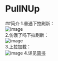 # PullNUp
##简介
1.普通下拉刷新：<br>
![image](https://github.com/VolodymyrCj/PullNUp/blob/master/attachment/%E4%B8%8B%E6%8B%89%E5%88%B7%E6%96%B0_%E6%99%AE%E9%80%9A.gif)<br>
2.仿饿了吗下拉刷新：<br>
![image](https://github.com/VolodymyrCj/PullNUp/blob/master/attachment/%E4%B8%8B%E6%8B%89%E5%88%B7%E6%96%B0_%E4%BB%BF%E9%A5%BF%E4%BA%86%E5%90%97.gif)<br>
3.上拉加载：<br>
![image](https://github.com/VolodymyrCj/PullNUp/blob/master/attachment/%E4%B8%8A%E6%8B%89%E5%8A%A0%E8%BD%BD.gif)
4.详见[简书](http://www.jianshu.com/p/112b73e32455)
